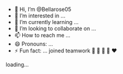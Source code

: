 - 👋 Hi, I’m @Bellarose05
- 👀 I’m interested in ...
- 🌱 I’m currently learning ...
- 💞️ I’m looking to collaborate on ...
- 📫 How to reach me ...
- 😄 Pronouns: ...
- ⚡ Fun fact: ...
joined teamwork 💜 💪 🙌 👏 ❤ 
<!---
Bellarose05/Bellarose05 is a ✨ special ✨ repository because its `README.md` (this file) appears on your GitHub profile.
You can click the Preview link to take a look at your changes.
--->
loading...

